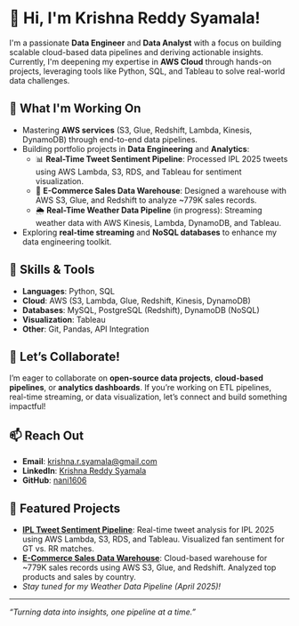 # 👋 Hi, I'm Krishna Reddy Syamala!

I'm a passionate **Data Engineer** and **Data Analyst** with a focus on building scalable cloud-based data pipelines and deriving actionable insights. Currently, I'm deepening my expertise in **AWS Cloud** through hands-on projects, leveraging tools like Python, SQL, and Tableau to solve real-world data challenges.

## 🌱 What I'm Working On
- Mastering **AWS services** (S3, Glue, Redshift, Lambda, Kinesis, DynamoDB) through end-to-end data pipelines.
- Building portfolio projects in **Data Engineering** and **Analytics**:
  - 📊 **Real-Time Tweet Sentiment Pipeline**: Processed IPL 2025 tweets using AWS Lambda, S3, RDS, and Tableau for sentiment visualization.
  - 🛒 **E-Commerce Sales Data Warehouse**: Designed a warehouse with AWS S3, Glue, and Redshift to analyze ~779K sales records.
  - 🌦️ **Real-Time Weather Data Pipeline** (in progress): Streaming weather data with AWS Kinesis, Lambda, DynamoDB, and Tableau.
- Exploring **real-time streaming** and **NoSQL databases** to enhance my data engineering toolkit.

## 🔧 Skills & Tools
- **Languages**: Python, SQL
- **Cloud**: AWS (S3, Lambda, Glue, Redshift, Kinesis, DynamoDB)
- **Databases**: MySQL, PostgreSQL (Redshift), DynamoDB (NoSQL)
- **Visualization**: Tableau
- **Other**: Git, Pandas, API Integration

## 💞️ Let’s Collaborate!
I’m eager to collaborate on **open-source data projects**, **cloud-based pipelines**, or **analytics dashboards**. If you’re working on ETL pipelines, real-time streaming, or data visualization, let’s connect and build something impactful!

## 📫 Reach Out
- **Email**: krishna.r.syamala@gmail.com
- **LinkedIn**: [Krishna Reddy Syamala](https://www.linkedin.com/in/krishna-reddy-syamala/)
- **GitHub**: [nani1606](https://github.com/nani1606)

## 🚀 Featured Projects
- **[IPL Tweet Sentiment Pipeline](https://github.com/nani1606/ipl-sentiment-pipeline)**: Real-time tweet analysis for IPL 2025 using AWS Lambda, S3, RDS, and Tableau. Visualized fan sentiment for GT vs. RR matches.
- **[E-Commerce Sales Data Warehouse](https://github.com/nani1606/ecommerce-warehouse)**: Cloud-based warehouse for ~779K sales records using AWS S3, Glue, and Redshift. Analyzed top products and sales by country.
- *Stay tuned for my Weather Data Pipeline (April 2025)!*

---

*“Turning data into insights, one pipeline at a time.”*
